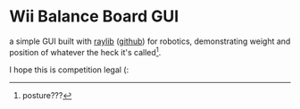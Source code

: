 # Wii Balance Board GUI

a simple GUI built with [raylib](https://raylib.com) ([github](https://github.com/raysan5/raylib/releases)) for robotics, demonstrating weight and position of whatever the heck it's called[^1].

I hope this is competition legal \(:

[^1]: posture???
